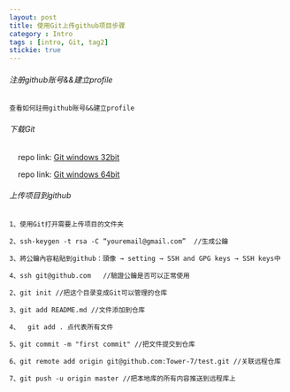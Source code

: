 ```yaml
---
layout: post
title: 使用Git上传github项目步骤
category : Intro
tags : [intro, Git, tag2]
stickie: true
---
```


###### 注册github账号&&建立profile

	查看如何註冊github账号&&建立profile

###### 下载Git

	
&nbsp;&nbsp;&nbsp;&nbsp;repo link: [Git windows 32bit](https://github.com/)

&nbsp;&nbsp;&nbsp;&nbsp;repo link: [Git windows 64bit](https://github.com/)


###### 上传项目到github

	1、使用Git打开需要上传项目的文件夹

	2、ssh-keygen -t rsa -C “youremail@gmail.com”  //生成公鑰

	3、將公鑰內容粘貼到github：頭像 → setting → SSH and GPG keys → SSH keys中

	4、ssh git@github.com   //驗證公鑰是否可以正常使用

	2、git init //把这个目录变成Git可以管理的仓库

	3、git add README.md //文件添加到仓库

	4、	git add . 点代表所有文件

	5、git commit -m "first commit" //把文件提交到仓库

	6、git remote add origin git@github.com:Tower-7/test.git //关联远程仓库

	7、git push -u origin master //把本地库的所有内容推送到远程库上

	


